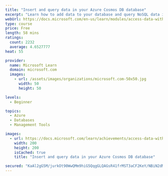 ```yaml
---
title: "Insert and query data in your Azure Cosmos DB database"
excerpt: "Learn how to add data to your database and query NoSQL data in Azure Cosmos DB."
webUrl: https://docs.microsoft.com/en-us/learn/modules/access-data-with-cosmos-db-and-sql-api/
type: course
price: Free
length: 58 mins
ratings:
  count: 2232
  average: 4.6527777
heat: 55

provider:
  name: Microsoft Learn
  domain: microsoft.com
  images:
    - url: /assets/images/organizations/microsoft.com-50x50.jpg
      width: 50
      height: 50

levels:
  - Beginner

topics:
  - Azure
  - Databases
  - Management Tools

images:
  - url: https://docs.microsoft.com/learn/achievements/access-data-with-cosmos-db-and-sql-api-social.png
    width: 200
    height: 200
    isCached: true
    title: "Insert and query data in your Azure Cosmos DB database"

secured: "KaAl2gG5M/jurkOt90WwQMm9hiG5QqgGLQAGsR41frMST3aCF2KeY/NBiN2dMjmCZcXjE04HjPf3wQe4tAEdiPXjZpMo7q42Eqrd+6G9fc31AhMxslSG9qvgS7UIyqH8g4b2rydFSFwgiwgHoYh35RdZK8pYQ3en2Eck95V2fOQFnLt0fdJ8utiDRhdLIJ1j9z1ctgBkgfI23dcmHn1L/U6InSIipFWXr/UrhydVOJ6C4sGpZFcCosJ0mGBtwOwz7/8HTRkWEJ/dtm4FxQR/D9wpri5fwCy/ILlqJPSlKN3ObZIbPrqxKe02oYHlZGJgCtwPuROzZigirJVsbZfYEbrawd5Ag7HXTYB3WMIrgb5/OQ2UiAQbYQJD7hR0VHirH1//148Ej2XIQ8MlOLx8Cg==;73HJuWebINwScPeVmpoIqg=="
---
```


